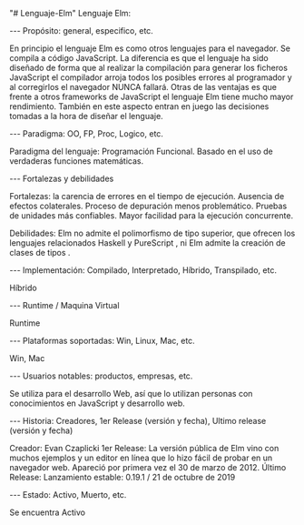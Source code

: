"# Lenguaje-Elm" 
Lenguaje Elm:

--- Propósito: general, especifico, etc.

En principio el lenguaje Elm es como otros lenguajes para el navegador. Se compila a código JavaScript. La diferencia es que el lenguaje ha sido diseñado de forma que al realizar la compilación para generar los ficheros JavaScript el compilador arroja todos los posibles errores al programador y al corregirlos el navegador NUNCA fallará. Otras de las ventajas es que frente a otros frameworks de JavaScript el lenguaje Elm tiene mucho mayor rendimiento. También en este aspecto entran en juego las decisiones tomadas a la hora de diseñar el lenguaje.
 
--- Paradigma: OO, FP, Proc, Logico, etc. 

Paradigma del lenguaje: Programación Funcional. Basado en el uso de verdaderas funciones matemáticas.

--- Fortalezas y debilidades

Fortalezas: la carencia de errores en el tiempo de ejecución. Ausencia de efectos colaterales. Proceso de depuración menos problemático. Pruebas de unidades más confiables. Mayor facilidad para la ejecución concurrente.

Debilidades: Elm no admite el polimorfismo de tipo superior, que ofrecen los lenguajes relacionados Haskell y PureScript , ni Elm admite la creación de clases de tipos .

--- Implementación: Compilado, Interpretado, Híbrido, Transpilado, etc.

Híbrido 

--- Runtime / Maquina Virtual

Runtime

--- Plataformas soportadas: Win, Linux, Mac, etc.

Win, Mac

--- Usuarios notables: productos, empresas, etc.

Se utiliza para el desarrollo Web, así que lo utilizan personas con conocimientos en JavaScript y desarrollo web. 

--- Historia: Creadores, 1er Release (versión y fecha), Ultimo release (versión y fecha)

Creador: Evan Czaplicki
1er Release: La versión pública de Elm vino con muchos ejemplos y un editor en línea que lo hizo fácil de probar en un navegador web. Apareció por primera vez el 30 de marzo de 2012.
Último Release:  Lanzamiento estable: 0.19.1 / 21 de octubre de 2019

--- Estado: Activo, Muerto, etc.

Se encuentra Activo


